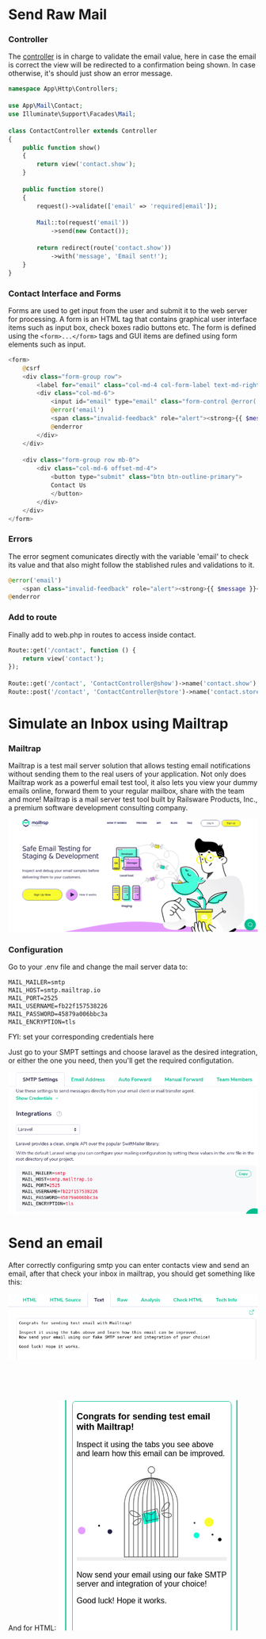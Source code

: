# Send Raw Mail

### Controller

The [controller](./controllers.md) is in charge to validate the email value, here in case the email is correct the view will be redirected to a confirmation being shown. In case otherwise, it's should just show an error message.
```php
namespace App\Http\Controllers;

use App\Mail\Contact;
use Illuminate\Support\Facades\Mail;

class ContactController extends Controller
{
    public function show()
    {
        return view('contact.show');
    }

    public function store()
    {
        request()->validate(['email' => 'required|email']);

        Mail::to(request('email'))
            ->send(new Contact());

        return redirect(route('contact.show'))
            ->with('message', 'Email sent!');
    }
}
```

### Contact Interface and Forms

Forms are used to get input from the user and submit it to the web server for processing. A form is an HTML tag that contains graphical user interface items such as input box, check boxes radio buttons etc. The form is defined using the ``` <form>...</form> ``` tags and GUI items are defined using form elements such as input.

```php
<form>
    @csrf
    <div class="form-group row">
        <label for="email" class="col-md-4 col-form-label text-md-right">E-Mail Address</label>
        <div class="col-md-6">
            <input id="email" type="email" class="form-control @error('email') is-invalid @enderror" name="email" value="{{ old('email') }}" required autocomplete="email" autofocus>
            @error('email')
            <span class="invalid-feedback" role="alert"><strong>{{ $message }}</strong></span>
            @enderror
        </div>
    </div>

    <div class="form-group row mb-0">
        <div class="col-md-6 offset-md-4">
            <button type="submit" class="btn btn-outline-primary">
            Contact Us
            </button>
        </div>
    </div>
</form>
```


### Errors

The error segment comunicates directly with the variable 'email' to check its value and that also might follow the stablished rules and validations to it.

```php
@error('email')
    <span class="invalid-feedback" role="alert"><strong>{{ $message }}</strong></span>
@enderror
```

### Add to route

Finally add to web.php in routes to access inside contact.

```php
Route::get('/contact', function () {
    return view('contact');
});

Route::get('/contact', 'ContactController@show')->name('contact.show');
Route::post('/contact', 'ContactController@store')->name('contact.store');
```

# Simulate an Inbox using Mailtrap

### Mailtrap 
Mailtrap is a test mail server solution that allows testing email notifications without sending them to the real users of your application. Not only does Mailtrap work as a powerful email test tool, it also lets you view your dummy emails online, forward them to your regular mailbox, share with the team and more! Mailtrap is a mail server test tool built by Railsware Products, Inc., a premium software development consulting company.


![alt text](./resources/mailtrap.png)

### Configuration
Go to your .env file and change the mail server data to: 
```
MAIL_MAILER=smtp
MAIL_HOST=smtp.mailtrap.io
MAIL_PORT=2525
MAIL_USERNAME=fb22f157538226
MAIL_PASSWORD=45879a006bbc3a
MAIL_ENCRYPTION=tls
```
FYI: set your corresponding credentials here

Just go to your SMPT settings and choose laravel as the desired integration, or either the one you need, then you'll get the required configutation.

![alt text](./resources/smtp.png)


# Send an email
After correctly configuring smtp you can enter contacts view and send an email, after that check your inbox in mailtrap, you should get something like this:

![alt text](./resources/email-mailtraptxt.png)

<br>
<br>
<br>

And for HTML:
![alt text](./resources/mailtrap-html.png)
